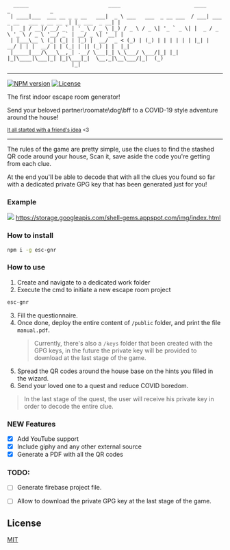 ```
  _____                          ____                        ____                           _             _
 | ____|___  ___ __ _ _ __   ___|  _ \ ___   ___  _ __ ___  / ___| ___ _ __   ___ _ __ __ _| |_ ___  _ __| |
 |  _| / __|/ __/ _` | '_ \ / _ \ |_) / _ \ / _ \| '_ ` _ \| |  _ / _ \ '_ \ / _ \ '__/ _` | __/ _ \| '__| |
 | |___\__ \ (_| (_| | |_) |  __/  _ < (_) | (_) | | | | | | |_| |  __/ | | |  __/ | | (_| | || (_) | |  |_|
 |_____|___/\___\__,_| .__/ \___|_| \_\___/ \___/|_| |_| |_|\____|\___|_| |_|\___|_|  \__,_|\__\___/|_|  (_)
                     |_|
```
---
[![NPM version][npm-image]][npm-url]
[![License][license-image]][license-url]

The first indoor escape room generator!

Send your beloved partner\roomate\dog\bff to a COVID-19 style adventure around the house!

<sup>[It all started with a friend's idea](https://www.linkedin.com/posts/konradgreilich_opensource-escaperooms-encryption-activity-6759800549572395009-zVNl
)
<3</sup>

---



The rules of the game are pretty simple, use the clues to find the stashed QR code around your house,
Scan it, save aside the code you're getting from each clue.

At the end you'll be able to decode that with all the clues you found so far with a dedicated private GPG key that has been generated just for you!

### Example
![](https://storage.googleapis.com/shell-gems.appspot.com/img/esc.png)
https://storage.googleapis.com/shell-gems.appspot.com/img/index.html

### How to install
```bash
npm i -g esc-gnr
```

### How to use
 1. Create and navigate to a dedicated work folder
 2. Execute the cmd to initiate a new escape room project
```bash
esc-gnr
```
 3. Fill the questionnaire.
 4. Once done, deploy the entire content of `/public` folder, and print the file `manual.pdf`.
    > Currently, there's also a `/keys` folder that been created with the GPG keys, in the future the private key will be provided to download at the last stage of the game.
 5. Spread the QR codes around the house base on the hints you filled in the wizard.
 6. Send your loved one to a quest and reduce COVID  boredom.

> In the last stage of the quest, the user will receive his private key in order to decode the entire clue.


### NEW Features
 - [X] Add YouTube support
 - [X] Include giphy and any other external source
 - [X] Generate a PDF with all the QR codes

### TODO:
 - [ ] Generate firebase project file.
 - [ ] Allow to download the private GPG key at the last stage of the game.



## License

[MIT](https://tldrlegal.com/license/mit-license)

[license-image]: https://img.shields.io/npm/l/esc-gnr?style=flat-square
[license-url]: https://tldrlegal.com/license/mit-license
[npm-image]: https://img.shields.io/npm/v/esc-gnr.svg?style=flat-square
[npm-url]: https://npmjs.org/package/esc-gnr
